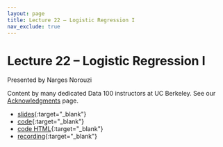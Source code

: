 ```yaml
---
layout: page
title: Lecture 22 – Logistic Regression I
nav_exclude: true
---
```


# Lecture 22 – Logistic Regression I

Presented by Narges Norouzi

Content by many dedicated Data 100 instructors at UC Berkeley. See our [Acknowledgments](../../acks) page.

- [slides](https://docs.google.com/presentation/d/1mimTPaMIV_VVd59lfjmAsPbdIXqGBOVxD3EE7RhX2yw/edit?usp=sharing){:target="_blank"}
- [code](https://data100.datahub.berkeley.edu/hub/user-redirect/git-pull?repo=https%3A%2F%2Fgithub.com%2FDS-100%2Fsp24-student&urlpath=lab%2Ftree%2Fsp24-student%2Flecture%2Flec22%2Flec22.ipynb&branch=main){:target="_blank"}
- [code HTML](../../resources/assets/lectures/lec22/lec22.html){:target="_blank"}
- [recording](https://youtu.be/FLprnQR530o){:target="_blank"}
